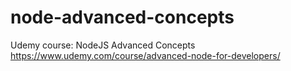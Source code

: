 # node-advanced-concepts
Udemy course: NodeJS Advanced Concepts https://www.udemy.com/course/advanced-node-for-developers/
